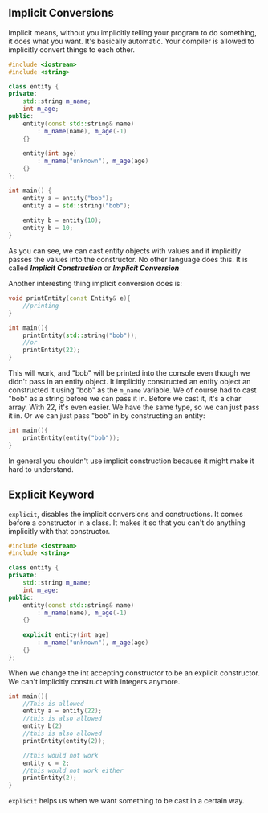## Implicit Conversions
Implicit means, without you implicitly telling your program to do something, it does what you want. It's basically automatic. Your compiler is allowed to implicitly convert things to each other. 


```cpp
#include <iostream>
#include <string>

class entity {
private:
	std::string m_name;
	int m_age;
public:
	entity(const std::string& name) 
		: m_name(name), m_age(-1)
	{}
	
	entity(int age)
		: m_name("unknown"), m_age(age)
	{}
};

int main() {
	entity a = entity("bob");
	entity a = std::string("bob");
	
	entity b = entity(10);
	entity b = 10;
}
```

As you can see, we can cast entity objects with values and it implicitly passes the values into the constructor.
No other language does this. It is called ***Implicit Construction*** or ***Implicit Conversion***

Another interesting thing implicit conversion does is:

```cpp
void printEntity(const Entity& e){
	//printing
}

int main(){
	printEntity(std::string("bob"));
	//or
	printEntity(22);
}
```

This will work, and "bob" will be printed into the console even though we didn't pass in an entity object. It implicitly constructed an entity object an constructed it using "bob" as the `m_name` variable. We of course had to cast "bob" as a string before we can pass it in. Before we cast it, it's a char array. With 22, it's even easier. We have the same type, so we can just pass it in.
Or we can just pass "bob" in by constructing an entity:

```cpp
int main(){
	printEntity(entity("bob"));
}
```

In general you shouldn't use implicit construction because it might make it hard to understand.

## Explicit Keyword
`explicit`, disables the implicit conversions and constructions. It comes before a constructor in a class. It makes it so that you can't do anything implicitly with that constructor.

```cpp
#include <iostream>
#include <string>

class entity {
private:
	std::string m_name;
	int m_age;
public:
	entity(const std::string& name) 
		: m_name(name), m_age(-1)
	{}
	
	explicit entity(int age)
		: m_name("unknown"), m_age(age)
	{}
};
```

When we change the int accepting constructor to be an explicit constructor. We can't implicitly construct with integers anymore.

```cpp
int main(){
	//This is allowed
	entity a = entity(22);
	//this is also allowed
	entity b(2)
	//this is also allowed
	printEntity(entity(2));

	//this would not work
	entity c = 2;
	//this would not work either
	printEntity(2);
}
```

`explicit` helps us when we want something to be cast in a certain way. 